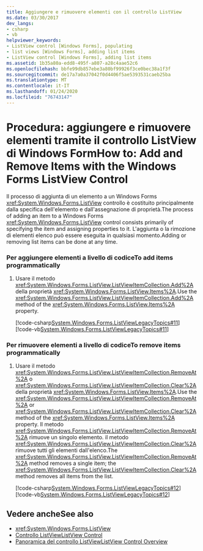 ```yaml
---
title: Aggiungere e rimuovere elementi con il controllo ListView
ms.date: 03/30/2017
dev_langs:
- csharp
- vb
helpviewer_keywords:
- ListView control [Windows Forms], populating
- list views [Windows Forms], adding list items
- ListView control [Windows Forms], adding list items
ms.assetid: 1b35a80a-edd8-495f-a807-a28c4aae52c6
ms.openlocfilehash: bbfe99db857ebe3a80bf99926f3ce0bec38a1f3f
ms.sourcegitcommit: de17a7a0a37042f0d4406f5ae5393531caeb25ba
ms.translationtype: MT
ms.contentlocale: it-IT
ms.lasthandoff: 01/24/2020
ms.locfileid: "76743147"
---
```

# <a name="how-to-add-and-remove-items-with-the-windows-forms-listview-control"></a><span data-ttu-id="12490-102">Procedura: aggiungere e rimuovere elementi tramite il controllo ListView di Windows Form</span><span class="sxs-lookup"><span data-stu-id="12490-102">How to: Add and Remove Items with the Windows Forms ListView Control</span></span>
<span data-ttu-id="12490-103">Il processo di aggiunta di un elemento a un Windows Forms <xref:System.Windows.Forms.ListView> controllo è costituito principalmente dalla specifica dell'elemento e dall'assegnazione di proprietà.</span><span class="sxs-lookup"><span data-stu-id="12490-103">The process of adding an item to a Windows Forms <xref:System.Windows.Forms.ListView> control consists primarily of specifying the item and assigning properties to it.</span></span> <span data-ttu-id="12490-104">L'aggiunta o la rimozione di elementi elenco può essere eseguita in qualsiasi momento.</span><span class="sxs-lookup"><span data-stu-id="12490-104">Adding or removing list items can be done at any time.</span></span>  
  
### <a name="to-add-items-programmatically"></a><span data-ttu-id="12490-105">Per aggiungere elementi a livello di codice</span><span class="sxs-lookup"><span data-stu-id="12490-105">To add items programmatically</span></span>  
  
1. <span data-ttu-id="12490-106">Usare il metodo <xref:System.Windows.Forms.ListView.ListViewItemCollection.Add%2A> della proprietà <xref:System.Windows.Forms.ListView.Items%2A>.</span><span class="sxs-lookup"><span data-stu-id="12490-106">Use the <xref:System.Windows.Forms.ListView.ListViewItemCollection.Add%2A> method of the <xref:System.Windows.Forms.ListView.Items%2A> property.</span></span>  
  
     [!code-csharp[System.Windows.Forms.ListViewLegacyTopics#11](~/samples/snippets/csharp/VS_Snippets_Winforms/System.Windows.Forms.ListViewLegacyTopics/CS/Class1.cs#11)]
     [!code-vb[System.Windows.Forms.ListViewLegacyTopics#11](~/samples/snippets/visualbasic/VS_Snippets_Winforms/System.Windows.Forms.ListViewLegacyTopics/VB/Class1.vb#11)]  
  
### <a name="to-remove-items-programmatically"></a><span data-ttu-id="12490-107">Per rimuovere elementi a livello di codice</span><span class="sxs-lookup"><span data-stu-id="12490-107">To remove items programmatically</span></span>  
  
1. <span data-ttu-id="12490-108">Usare il metodo <xref:System.Windows.Forms.ListView.ListViewItemCollection.RemoveAt%2A> o <xref:System.Windows.Forms.ListView.ListViewItemCollection.Clear%2A> della proprietà <xref:System.Windows.Forms.ListView.Items%2A>.</span><span class="sxs-lookup"><span data-stu-id="12490-108">Use the <xref:System.Windows.Forms.ListView.ListViewItemCollection.RemoveAt%2A> or <xref:System.Windows.Forms.ListView.ListViewItemCollection.Clear%2A> method of the <xref:System.Windows.Forms.ListView.Items%2A> property.</span></span> <span data-ttu-id="12490-109">Il metodo <xref:System.Windows.Forms.ListView.ListViewItemCollection.RemoveAt%2A> rimuove un singolo elemento. il metodo <xref:System.Windows.Forms.ListView.ListViewItemCollection.Clear%2A> rimuove tutti gli elementi dall'elenco.</span><span class="sxs-lookup"><span data-stu-id="12490-109">The <xref:System.Windows.Forms.ListView.ListViewItemCollection.RemoveAt%2A> method removes a single item; the <xref:System.Windows.Forms.ListView.ListViewItemCollection.Clear%2A> method removes all items from the list.</span></span>  
  
     [!code-csharp[System.Windows.Forms.ListViewLegacyTopics#12](~/samples/snippets/csharp/VS_Snippets_Winforms/System.Windows.Forms.ListViewLegacyTopics/CS/Class1.cs#12)]
     [!code-vb[System.Windows.Forms.ListViewLegacyTopics#12](~/samples/snippets/visualbasic/VS_Snippets_Winforms/System.Windows.Forms.ListViewLegacyTopics/VB/Class1.vb#12)]  
  
## <a name="see-also"></a><span data-ttu-id="12490-110">Vedere anche</span><span class="sxs-lookup"><span data-stu-id="12490-110">See also</span></span>

- <xref:System.Windows.Forms.ListView>
- [<span data-ttu-id="12490-111">Controllo ListView</span><span class="sxs-lookup"><span data-stu-id="12490-111">ListView Control</span></span>](listview-control-windows-forms.md)
- [<span data-ttu-id="12490-112">Panoramica del controllo ListView</span><span class="sxs-lookup"><span data-stu-id="12490-112">ListView Control Overview</span></span>](listview-control-overview-windows-forms.md)
